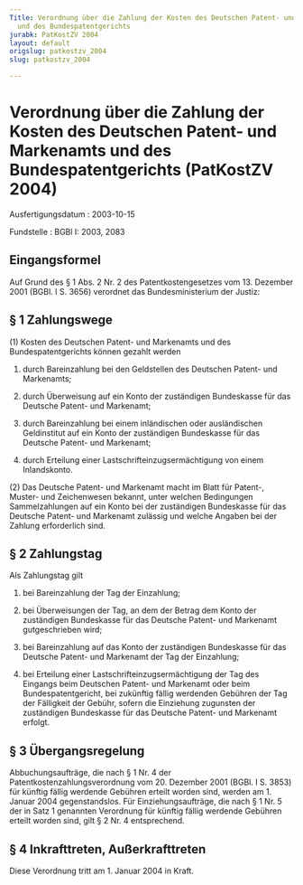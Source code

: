 ```yaml
---
Title: Verordnung über die Zahlung der Kosten des Deutschen Patent- und Markenamts
  und des Bundespatentgerichts
jurabk: PatKostZV 2004
layout: default
origslug: patkostzv_2004
slug: patkostzv_2004

---
```


# Verordnung über die Zahlung der Kosten des Deutschen Patent- und Markenamts und des Bundespatentgerichts (PatKostZV 2004)

Ausfertigungsdatum
:   2003-10-15

Fundstelle
:   BGBl I: 2003, 2083



## Eingangsformel

Auf Grund des § 1 Abs. 2 Nr. 2 des Patentkostengesetzes vom 13.
Dezember 2001 (BGBl. I S. 3656) verordnet das Bundesministerium der
Justiz:


## § 1 Zahlungswege

(1) Kosten des Deutschen Patent- und Markenamts und des
Bundespatentgerichts können gezahlt werden

1.  durch Bareinzahlung bei den Geldstellen des Deutschen Patent- und
    Markenamts;


2.  durch Überweisung auf ein Konto der zuständigen Bundeskasse für das
    Deutsche Patent- und Markenamt;


3.  durch Bareinzahlung bei einem inländischen oder ausländischen
    Geldinstitut auf ein Konto der zuständigen Bundeskasse für das
    Deutsche Patent- und Markenamt;


4.  durch Erteilung einer Lastschrifteinzugsermächtigung von einem
    Inlandskonto.




(2) Das Deutsche Patent- und Markenamt macht im Blatt für Patent-,
Muster- und Zeichenwesen bekannt, unter welchen Bedingungen
Sammelzahlungen auf ein Konto bei der zuständigen Bundeskasse für das
Deutsche Patent- und Markenamt zulässig und welche Angaben bei der
Zahlung erforderlich sind.


## § 2 Zahlungstag

Als Zahlungstag gilt

1.  bei Bareinzahlung der Tag der Einzahlung;


2.  bei Überweisungen der Tag, an dem der Betrag dem Konto der zuständigen
    Bundeskasse für das Deutsche Patent- und Markenamt gutgeschrieben
    wird;


3.  bei Bareinzahlung auf das Konto der zuständigen Bundeskasse für das
    Deutsche Patent- und Markenamt der Tag der Einzahlung;


4.  bei Erteilung einer Lastschrifteinzugsermächtigung der Tag des
    Eingangs beim Deutschen Patent- und Markenamt oder beim
    Bundespatentgericht, bei zukünftig fällig werdenden Gebühren der Tag
    der Fälligkeit der Gebühr, sofern die Einziehung zugunsten der
    zuständigen Bundeskasse für das Deutsche Patent- und Markenamt
    erfolgt.





## § 3 Übergangsregelung

Abbuchungsaufträge, die nach § 1 Nr. 4 der
Patentkostenzahlungsverordnung vom 20. Dezember 2001 (BGBl. I S. 3853)
für künftig fällig werdende Gebühren erteilt worden sind, werden am 1.
Januar 2004 gegenstandslos. Für Einziehungsaufträge, die nach § 1 Nr.
5 der in Satz 1 genannten Verordnung für künftig fällig werdende
Gebühren erteilt worden sind, gilt § 2 Nr. 4 entsprechend.


## § 4 Inkrafttreten, Außerkrafttreten

Diese Verordnung tritt am 1. Januar 2004 in Kraft.

